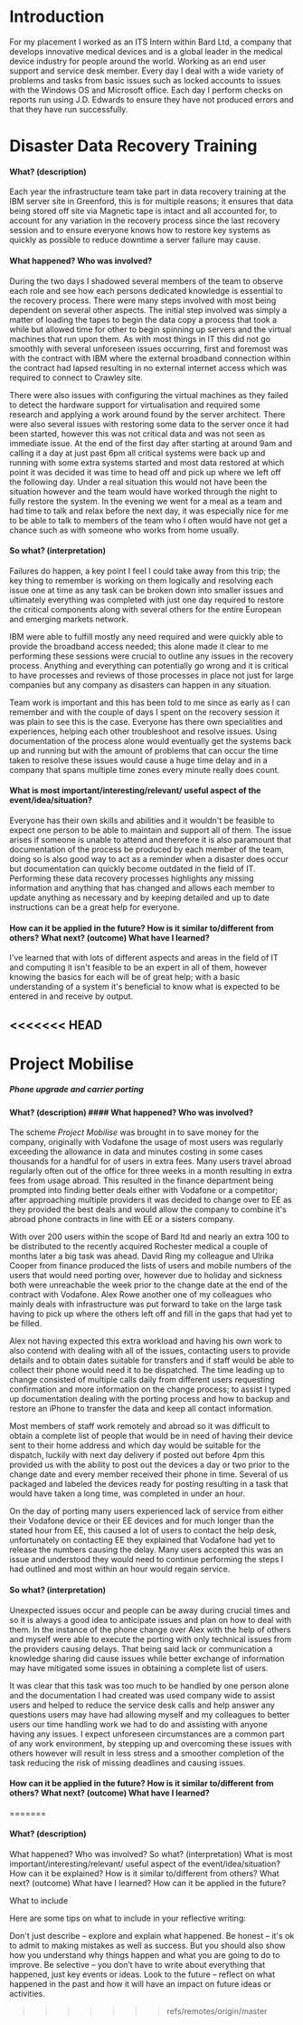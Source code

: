 # Introduction
For my placement I worked as an ITS Intern within Bard Ltd, a company that develops innovative medical devices and is a global leader in the medical device industry for people around the world. Working as an end user support and service desk member. Every day I deal with a wide variety of problems and tasks from basic issues such as locked accounts to issues with the Windows OS and Microsoft office. Each day I perform checks on reports run using J.D. Edwards to ensure they have not produced errors and that they have run successfully.

# Disaster Data Recovery Training

#### What? (description)

Each year the infrastructure team take part in data recovery training at the IBM server site in Greenford, this is for multiple reasons;
it ensures that data being stored off site via Magnetic tape is intact and all accounted for, to account for any variation in the recovery process since the last recovery session and to ensure everyone knows how to restore key systems as quickly as possible to reduce downtime a server failure may cause.

#### What happened? Who was involved?

During the two days I shadowed several members of the team to observe each role and see how each persons dedicated knowledge is essential to the recovery process.
There were many steps involved with most being dependent on several other aspects. The initial step involved was simply a matter of loading the tapes to begin the data copy a process that took a while but allowed time for other to begin spinning up servers and the virtual machines that run upon them.
As with most things in IT this did not go smoothly with several unforeseen issues occurring, first and foremost was with the contract with IBM where the external broadband connection within the contract had lapsed resulting in no external internet access which was required to connect to Crawley site.

There were also issues with configuring the virtual machines as they failed to detect the hardware support for virtualisation and required some research and applying a work around found by the server architect. There were also several issues with restoring some data to the server once it had been started, however this was not critical data and was not seen as immediate issue.
At the end of the first day after starting at around 9am and calling it a day at just past 6pm all critical systems were back up and running with some extra systems started and most data restored at which point it was decided it was time to head off and pick up where we left off the following day.
Under a real situation this would not have been the situation however and the team would have worked through the night to fully restore the system. In the evening we went for a meal as a team and had time to talk and relax before the next day, it was especially nice for me to be able to talk to members of the team who I often would have not get a chance such as with someone who works from home usually.

#### So what? (interpretation)

Failures do happen, a key point I feel I could take away from this trip; the key thing to remember is working on them logically and resolving each issue one at time as any task can be broken down into smaller issues and ultimately everything was completed with just one day required to restore the critical components along with several others for the entire European and emerging markets network.

IBM were able to fulfill mostly any need required and were quickly able to provide the broadband access needed; this alone made it clear to me performing these sessions were crucial to outline any issues in the recovery process. Anything and everything can potentially go wrong and it is critical to have processes and reviews of those processes in place not just for large companies but any company as disasters can happen in any situation.

Team work is important and this has been told to me since as early as I can remember and with the couple of days I spent on the recovery session it was plain to see this is the case. Everyone has there own specialities and experiences, helping each other troubleshoot and resolve issues. Using documentation of the process alone would eventually get the systems back up and running but with the amount of problems that can occur the time taken to resolve these issues would cause a huge time delay and in a company that spans multiple time zones every minute really does count.

#### What is most important/interesting/relevant/ useful aspect of the event/idea/situation?

Everyone has their own skills and abilities and it wouldn't be feasible to expect one person to be able to maintain and support all of them. The issue arises if someone is unable to attend and therefore it is also paramount that documentation of the process be produced by each member of the team, doing so is also good way to act as a reminder when a disaster does occur but documentation can quickly become outdated in the field of IT. Performing these data recovery processes highlights any missing information and anything that has changed and allows each member to update anything as necessary and by keeping detailed and up to date instructions can be a great help for everyone.


#### How can it be applied in the future? How is it similar to/different from others? What next? (outcome) What have I learned?

I've learned that with lots of different aspects and areas in the field of IT and computing it isn't feasible to be an expert in all of them, however knowing the basics for each will be of great help; with a basic understanding of a system it's beneficial to know what is expected to be entered in and receive by output.

<<<<<<< HEAD
-------------------------------------------------------

# Project Mobilise
##### Phone upgrade and carrier porting

#### What? (description) #### What happened? Who was involved?

The scheme *Project Mobilise* was brought in to save money for the company, originally with Vodafone the usage of most users was regularly exceeding the allowance in data and minutes costing in some cases thousands for a handful for of users in extra fees. Many users travel abroad regularly often out of the office for three weeks in a month resulting in extra fees from usage abroad. This resulted in the finance department being prompted into finding better deals either with Vodafone or a competitor; after approaching multiple providers it was decided to change over to EE as they provided the best deals and would allow the company to combine it's abroad phone contracts in line with EE or a sisters company.

With over 200 users within the scope of Bard ltd and nearly an extra 100 to be distributed to the recently acquired Rochester medical a couple of months later a big task was ahead. David Ring my colleague and Ulrika Cooper from finance produced the lists of users and mobile numbers of the users that would need porting over, however due to holiday and sickness both were unreachable the week prior to the change date at the end of the contract with Vodafone. Alex Rowe another one of my colleagues who mainly deals with infrastructure was put forward to take on the large task having to pick up where the others left off and fill in the gaps that had yet to be filled.

Alex not having expected this extra workload and having his own work to also contend with dealing with all of the issues, contacting users to provide details and to obtain dates suitable for transfers and if staff would be able to collect their phone would need it to be dispatched. The time leading up to change consisted of multiple calls daily from different users requesting confirmation and more information on the change process; to assist I typed up documentation dealing with the porting process and how to backup and restore an iPhone to transfer the data and keep all contact information.

Most members of staff work remotely and abroad so it was difficult to obtain a complete list of people that would be in need of having their device sent to their home address and which day would be suitable for the dispatch, luckily with next day delivery if posted out before 4pm this provided us with the ability to post out the devices a day or two prior to the change date and every member received their phone in time. Several of us packaged and labeled the devices ready for posting resulting in a task that would have taken a long time, was completed in under an hour.

On the day of porting many users experienced lack of service from either their Vodafone device or their EE devices and for much longer than the stated hour from EE, this caused a lot of users to contact the help desk, unfortunately on contacting EE they explained that Vodafone had yet to release the numbers causing the delay. Many users accepted this was an issue and understood they would need to continue performing the steps I had outlined and most within an hour would regain service.

#### So what? (interpretation)

Unexpected issues occur and people can be away during crucial times and so it is always a good idea to anticipate issues and plan on how to deal with them. In the instance of the phone change over Alex with the help of others and myself were able to execute the porting with only technical issues from the providers causing delays. That being said lack or communication a knowledge sharing did cause issues while better exchange of information may have mitigated some issues in obtaining a complete list of users.

It was clear that this task was too much to be handled by one person alone and the documentation I had created was used company wide to assist users and helped to reduce the service desk calls and help answer any questions users may have had allowing myself and my colleagues to better users our time handling work we had to do and assisting with anyone having any issues. I expect unforeseen circumstances are a common part of any work environment, by stepping up and overcoming these issues with others however will result in less stress and a smoother completion of the task reducing the risk of missing deadlines and causing issues.


#### How can it be applied in the future? How is it similar to/different from others? What next? (outcome) What have I learned?
=======
#### What? (description)

What happened?
Who was involved?
So what? (interpretation)
What is most important/interesting/relevant/ useful aspect of the event/idea/situation?
How can it be explained?
How is it similar to/different from others?
What next? (outcome)
What have I learned?
How can it be applied in the future?

What to include

Here are some tips on what to include in your reflective writing:

Don't just describe – explore and explain what happened.
Be honest – it's ok to admit to making mistakes as well as success. But you should also show how you understand why things happen and what you are going to do to improve.
Be selective – you don’t have to write about everything that happened, just key events or ideas.
Look to the future – reflect on what happened in the past and how it will have an impact on future ideas or activities.
>>>>>>> refs/remotes/origin/master
